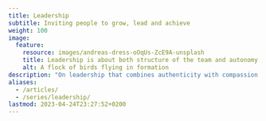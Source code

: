 ```yaml
---
title: Leadership
subtitle: Inviting people to grow, lead and achieve
weight: 100
image:
  feature: 
    resource: images/andreas-dress-oOqUs-ZcE9A-unsplash
    title: Leadership is about both structure of the team and autonomy of the individuals
    alt: A flock of birds flying in formation
description: "On leadership that combines authenticity with compassion to drive impact and navigate complexity, ambiguity and conflicts successfully"
aliases:
  - /articles/
  - /series/leadership/
lastmod: 2023-04-24T23:27:52+0200
---
```

